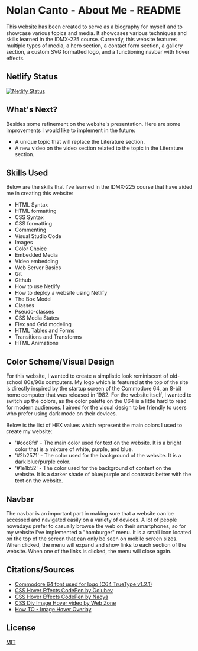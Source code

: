 # Nolan Canto - About Me - README

This website has been created to serve as a biography for myself and to showcase various topics and media. It showcases various techniques and skills learned in the IDMX-225 course. Currently, this website features multiple types of media, a hero section, a contact form section, a gallery section, a custom SVG formatted logo, and a functioning navbar with hover effects.

## Netlify Status

[![Netlify Status](https://api.netlify.com/api/v1/badges/9cdd07e7-25d0-4eba-832a-6447f88dc837/deploy-status)](https://app.netlify.com/sites/about-me-canton42/deploys)

## What's Next?

Besides some refinement on the website's presentation. Here are some improvements I would like to implement in the future:

- A unique topic that will replace the Literature section.
- A new video on the video section related to the topic in the Literature section.

## Skills Used

Below are the skills that I've learned in the IDMX-225 course that have aided me in creating this website:

- HTML Syntax
- HTML formatting
- CSS Syntax
- CSS formatting
- Commenting
- Visual Studio Code
- Images
- Color Choice
- Embedded Media
- Video embedding
- Web Server Basics
- Git
- Github
- How to use Netlify
- How to deploy a website using Netlify
- The Box Model
- Classes
- Pseudo-classes
- CSS Media States
- Flex and Grid modeling
- HTML Tables and Forms
- Transitions and Transforms
- HTML Animations


## Color Scheme/Visual Design

For this website, I wanted to create a simplistic look reminiscent of old-school 80s/90s computers. My logo which is featured at the top of the site is directly inspired by the startup screen of the Commodore 64, an 8-bit home computer that was released in 1982. For the website itself, I wanted to switch up the colors, as the color palette on the C64 is a little hard to read for modern audiences. I aimed for the visual design to be friendly to users who prefer using dark mode on their devices.

Below is the list of HEX values which represent the main colors I used to create my website:

- '#ccc8fd' - The main color used for text on the website. It is a bright color that is a mixture of white, purple, and blue.
- '#2b2571' - The color used for the background of the website. It is a dark blue/purple color. 
- '#1e1b52' - The color used for the background of content on the website. It is a darker shade of blue/purple and contrasts better with the text on the website.

## Navbar

The navbar is an important part in making sure that a website can be accessed and navigated easily on a variety of devices. A lot of people nowadays prefer to casually browse the web on their smartphones, so for my website I've implemented a "hamburger" menu. It is a small icon located on the top of the screen that can only be seen on mobile screen sizes. When clicked, the menu will expand and show links to each section of the website. When one of the links is clicked, the menu will close again.

## Citations/Sources

- [Commodore 64 font used for logo (C64 TrueType v1.2.1)](https://style64.org/release/c64-truetype-v1.2.1-style)
- [CSS Hover Effects CodePen by Golubev](https://codepen.io/cltpcxsd-the-sasster/pen/MWBBmOW)
- [CSS Hover Effects CodePen by Naoya](https://codepen.io/cltpcxsd-the-sasster/pen/MWBBmOW)
- [CSS Div Image Hover video by Web Zone](https://www.youtube.com/watch?v=Zz8A4NqoLrE)
- [How TO - Image Hover Overlay](https://www.w3schools.com/howto/howto_css_image_overlay.asp)



## License

[MIT](https://choosealicense.com/licenses/mit/)

